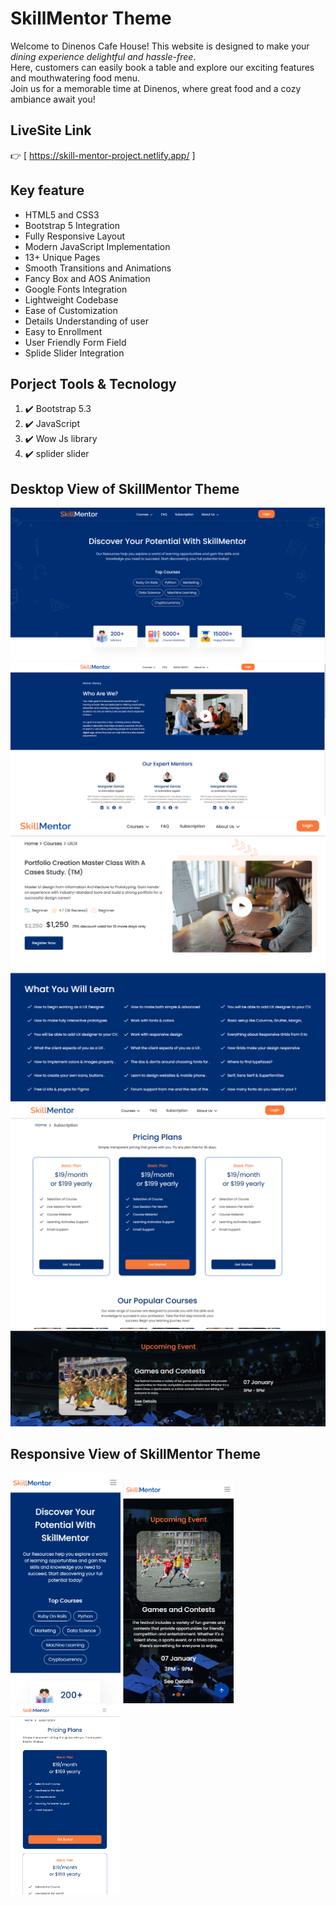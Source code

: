  # SkillMentor Theme

<p>
  Welcome to Dinenos Cafe House! This website is designed to make your <em>dining experience delightful and hassle-free</em>. <br>
  Here, customers can easily book a table and explore our exciting features and mouthwatering food menu. <br>
  Join us for a memorable time at Dinenos, where great food and a cozy ambiance await you!
</p>

## LiveSite Link

👉 [ https://skill-mentor-project.netlify.app/ ]

## Key feature
 <ul>
                <li>HTML5 and CSS3</li>
                <li>Bootstrap 5 Integration</li>
                <li>Fully Responsive Layout</li>
                <li>Modern JavaScript Implementation</li>
                <li>13+ Unique Pages</li>
                <li>Smooth Transitions and Animations</li>
                <li>Fancy Box and AOS Animation</li>
                <li>Google Fonts Integration</li>
                <li>Lightweight Codebase</li>
                <li>Ease of Customization</li>
                <li>Details Understanding of user</li>
                <li>Easy to Enrollment</li>
                <li>User Friendly Form Field</li>
                <li>Splide Slider Integration</li>
              </ul>

## Porject Tools & Tecnology

<ol type="none">
  <li>  
  ✔️  Bootstrap 5.3
  </li>
  <li>  
  ✔️ JavaScript
  </li>
  <li>  
  ✔️ Wow Js library
  </li>
  <li>  
  ✔️ splider slider 
  </li>
</ol>

##   Desktop View of SkillMentor Theme
  
 
 ![Desktop View for SkillMentor  theme]( https://github.com/SulltanMahmud/SkillMentorProject/blob/main/assets/SkillMentor-img/HOME.png)
 ![Desktop View for  SkillMentor theme](https://github.com/SulltanMahmud/SkillMentorProject/blob/main/assets/SkillMentor-img/About.png)
 ![Desktop View for  SkillMentor theme](https://github.com/SulltanMahmud/SkillMentorProject/blob/main/assets/SkillMentor-img/course-details.png)
 ![Desktop View for SkillMentor theme](https://github.com/SulltanMahmud/SkillMentorProject/blob/main/assets/SkillMentor-img/subscription.png)
 ![Desktop View for SkillMentor theme](https://github.com/SulltanMahmud/SkillMentorProject/blob/main/assets/SkillMentor-img/Event-section.png)


  ## Responsive View of SkillMentor Theme
  
 
  <img src ='https://github.com/SulltanMahmud/SkillMentorProject/blob/main/assets/SkillMentor-img/home-responsive.png' width ='35%'>
  <img src ='https://github.com/SulltanMahmud/SkillMentorProject/blob/main/assets/SkillMentor-img/Event-section-responsive.png' width ='35%'>
   <img src ='https://github.com/SulltanMahmud/SkillMentorProject/blob/main/assets/SkillMentor-img/subscription-responsive.png' width ='35%'>
   
   

